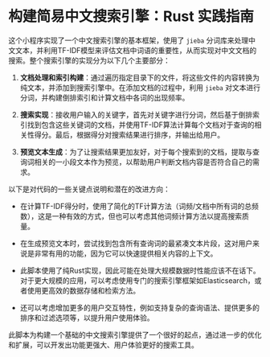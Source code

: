 # 构建简易中文搜索引擎：Rust 实践指南

这个小程序实现了一个中文搜索引擎的基本框架，使用了 `jieba` 分词库来处理中文文本，并利用TF-IDF模型来评估文档中词语的重要性，从而实现对中文文档的搜索。整个搜索引擎的实现分为以下几个主要部分：

1. **文档处理和索引构建**：通过遍历指定目录下的文件，将这些文件的内容转换为纯文本，并添加到搜索引擎中。在添加文档的过程中，利用 `jieba` 对文本进行分词，并构建倒排索引和计算文档中各词的出现频率。

2. **搜索实现**：接收用户输入的关键字，首先对关键字进行分词，然后基于倒排索引找到包含这些关键词的文档，并使用TF-IDF算法计算每个文档对于查询的相关性得分。最后，根据得分对搜索结果进行排序，并输出给用户。

3. **预览文本生成**：为了让搜索结果更加友好，对于每个搜索到的文档，提取与查询词相关的一小段文本作为预览，以帮助用户判断文档内容是否符合自己的需求。

以下是对代码的一些关键点说明和潜在的改进方向：


- 在计算TF-IDF得分时，使用了简化的TF计算方法（词频/文档中所有词的总频数），这是一种有效的方式，但也可以考虑其他词频计算方法以提高搜索质量。

- 在生成预览文本时，尝试找到包含所有查询词的最紧凑文本片段，这对用户来说是非常有用的功能，因为它可以快速提供相关内容的上下文。

- 此脚本使用了纯Rust实现，因此可能在处理大规模数据时性能应该不在话下。对于更大规模的应用，可以考虑使用专门的搜索引擎框架如Elasticsearch，或者使用更高效的数据存储和检索方法。

- 还可以考虑增加更多的用户交互特性，例如支持复杂的查询语法、提供更多的排序和过滤选项等，以提升用户使用体验。

此脚本为构建一个基础的中文搜索引擎提供了一个很好的起点，通过进一步的优化和扩展，可以开发出功能更强大、用户体验更好的搜索工具。